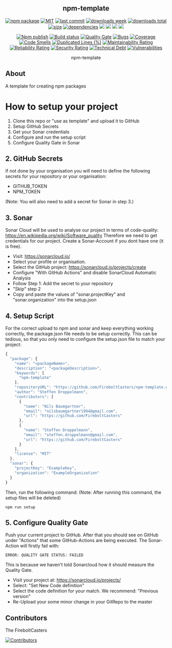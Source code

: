 <h2 align="center">
    npm-template
</h2>

<p align="center">
  <a href="https://badge.fury.io/js/packageName.svg"><img src="https://badge.fury.io/js/packageName.svg" alt="npm package" /></a>
  <a href="https://img.shields.io/github/license/organization/packageName"><img src="https://img.shields.io/github/license/organization/packageName" alt="MIT" /></a>
  <a href="https://img.shields.io/github/last-commit/organization/packageName?logo=git"><img src="https://img.shields.io/github/last-commit/organization/packageName?logo=git" alt="last commit" /></a>
  <a href="https://www.npmjs.com/package/packageName"><img src="https://img.shields.io/npm/dm/packageName.svg" alt="downloads week" /></a>
  <a href="https://www.npmjs.com/package/packageName"><img src="https://img.shields.io/npm/dt/packageName.svg" alt="downloads total" /></a>
  <a href="https://github.com/organization/packageName"><img src="https://shields.io/github/languages/code-size/organization/packageName" alt="size" /></a>
  <a href="https://david-dm.org/organization/packageName"><img src="https://david-dm.org/organization/packageName/status.svg" alt="dependencies" /></a>
  <a href="https://app.fossa.com/projects/git%2Bgithub.com%2Forganization%2FpackageName?ref=badge_shield" alt="FOSSA Status"><img src="https://app.fossa.com/api/projects/git%2Bgithub.com%2Forganization%2FpackageName.svg?type=shield"/></a>
  <a href="https://github.com/google/gts" alt="Google TypeScript Style"><img src="https://img.shields.io/badge/code%20style-google-blueviolet.svg"/></a>
  <a href="https://shields.io/" alt="Google TypeScript Style"><img src="https://img.shields.io/badge/uses-TypeScript-blue.svg"/></a>
  <a href="https://github.com/marketplace/actions/lint-action"><img src="https://img.shields.io/badge/uses-Lint%20Action-blue.svg"/></a>
</p>

<p align="center">
  <a href="https://github.com/organization/packageName/actions/workflows/npmPublish.yml"><img src="https://github.com/organization/packageName/actions/workflows/npmPublish.yml/badge.svg" alt="Npm publish" /></a>
  <a href="https://github.com/organization/packageName/actions/workflows/linter.yml"><img src="https://github.com/organization/packageName/actions/workflows/linter.yml/badge.svg" alt="Build status" /></a>
  <a href="https://sonarcloud.io/dashboard?id=sonarProjectKey"><img src="https://sonarcloud.io/api/project_badges/measure?project=sonarProjectKey&metric=alert_status" alt="Quality Gate" /></a>
  <a href="https://sonarcloud.io/dashboard?id=sonarProjectKey"><img src="https://sonarcloud.io/api/project_badges/measure?project=sonarProjectKey&metric=bugs" alt="Bugs" /></a>
  <a href="https://sonarcloud.io/dashboard?id=sonarProjectKey"><img src="https://sonarcloud.io/api/project_badges/measure?project=sonarProjectKey&metric=coverage" alt="Coverage" /></a>
  <a href="https://sonarcloud.io/dashboard?id=sonarProjectKey"><img src="https://sonarcloud.io/api/project_badges/measure?project=sonarProjectKey&metric=code_smells" alt="Code Smells" /></a>
  <a href="https://sonarcloud.io/dashboard?id=sonarProjectKey"><img src="https://sonarcloud.io/api/project_badges/measure?project=sonarProjectKey&metric=duplicated_lines_density" alt="Duplicated Lines (%)" /></a>
  <a href="https://sonarcloud.io/dashboard?id=sonarProjectKey"><img src="https://sonarcloud.io/api/project_badges/measure?project=sonarProjectKey&metric=sqale_rating" alt="Maintainability Rating" /></a>
  <a href="https://sonarcloud.io/dashboard?id=sonarProjectKey"><img src="https://sonarcloud.io/api/project_badges/measure?project=sonarProjectKey&metric=reliability_rating" alt="Reliability Rating" /></a>
  <a href="https://sonarcloud.io/dashboard?id=sonarProjectKey"><img src="https://sonarcloud.io/api/project_badges/measure?project=sonarProjectKey&metric=security_rating" alt="Security Rating" /></a>
  <a href="https://sonarcloud.io/dashboard?id=sonarProjectKey"><img src="https://sonarcloud.io/api/project_badges/measure?project=sonarProjectKey&metric=sqale_index" alt="Technical Debt" /></a>
  <a href="https://sonarcloud.io/dashboard?id=sonarProjectKey"><img src="https://sonarcloud.io/api/project_badges/measure?project=sonarProjectKey&metric=vulnerabilities" alt="Vulnerabilities" /></a>
</p>

<p align="center">
    npm-template
</p>

## About

A template for creating npm packages

# How to setup your project

1. Clone this repo or "use as template" and upload it to GitHub
2. Setup GitHub Secrets
2. Get your Sonar credentials
3. Configure and run the setup script
4. Configure Quality Gate in Sonar


## 2. GitHub Secrets

If not done by your organisation you will need to define the following secrets for your repository or your organisation:
- GITHUB_TOKEN
- NPM_TOKEN

(Note: You will also need to add a secret for Sonar in step 3.)


## 3. Sonar

Sonar Cloud will be used to analyse our project in terms of code-quality: https://en.wikipedia.org/wiki/Software_quality
Therefore we need to get credentials for our project. Create a Sonar-Account if you dont have one (it is free).

- Visit: https://sonarcloud.io/
- Select your profile or organisation.
- Select the GitHub project: https://sonarcloud.io/projects/create
- Configure "With GitHub Actions" and disable SonarCloud Automatic Analysis
- Follow Step 1: Add the secret to your repository
- "Skip" step 2
- Copy and paste the values of "sonar.projectKey" and "sonar.organization" into the setup.json


## 4. Setup Script

For the correct upload to npm and sonar and keep everything working correctly, the package.json file needs to be setup correctly. This can be tedious, so that you only need to configure the setup.json file to match your project:

```javascript
{
  "package": {
    "name": "<packageName>",
    "description": "<packageDescription>",
    "keywords": [
      "npm-template"
    ],
    "repositoryURL": "https://github.com/FireboltCasters/npm-template.git",
    "author": "Steffen Droppelmann",
    "contributors": [
      {
        "name": "Nils Baumgartner",
        "email": "nilsbaumgartner1994@gmail.com",
        "url": "https://github.com/FireboltCasters"
      },
      {
        "name": "Steffen Droppelmann",
        "email": "steffen.droppelmann@gmail.com",
        "url": "https://github.com/FireboltCasters"
      }
    ],
    "license": "MIT"
  },
  "sonar": {
    "projectKey": "ExampleKey",
    "organization": "ExampleOrganization"
  }
}
```

Then, run the following command:
(Note: After running this command, the setup files will be deleted)

```
npm run setup
```

## 5. Configure Quality Gate

Push your current project to GitHub. After that you should see on GitHub under "Actions" that some GitHub-Actions are being executed. The Sonar-Action will firstly fail with: 
```
ERROR: QUALITY GATE STATUS: FAILED
```
This is because we haven't told Sonarcloud how it should measure the Quality Gate.

- Visit your project at: https://sonarcloud.io/projects/
- Select: "Set New Code definition"
- Select the code definition for your match. We recommend: "Previous version"
- Re-Upload your some minor change in your GitRepo to the master


## Contributors

The FireboltCasters

<a href="https://github.com/organization/packageName"><img src="https://contrib.rocks/image?repo=organization/packageName" alt="Contributors" /></a>

